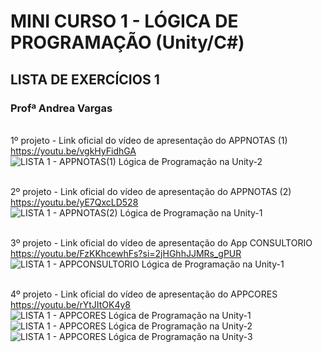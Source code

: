 # MINI CURSO 1 - LÓGICA DE PROGRAMAÇÃO (Unity/C#)
## LISTA DE EXERCÍCIOS 1 
### Profª Andrea Vargas

<br>1º projeto - Link oficial do vídeo de apresentação do APPNOTAS (1)
<br>https://youtu.be/vgkHyFidhGA
![LISTA 1 - APPNOTAS(1) Lógica de Programação na Unity-2](https://github.com/user-attachments/assets/37a6f172-b3c1-403b-a40b-e6e40cbfe7bb)


<br>2º projeto - Link oficial do vídeo de apresentação do APPNOTAS (2)
<br>https://youtu.be/yE7QxcLD528
![LISTA 1 - APPNOTAS(2) Lógica de Programação na Unity-1](https://github.com/user-attachments/assets/10f623e9-68dc-4606-8169-e586378b36cd)


<br>3º projeto - Link oficial do vídeo de apresentação do App CONSULTORIO
<br>https://youtu.be/FzKKhcewhFs?si=2jHGhhJJMRs_gPUR
![LISTA 1 - APPCONSULTORIO Lógica de Programação na Unity-1](https://github.com/user-attachments/assets/31f41818-31b5-4564-bc18-9e860f7053a5)


<br>4º projeto - Link oficial do vídeo de apresentação do APPCORES
<br>https://youtu.be/rYtJItOK4y8
![LISTA 1 - APPCORES Lógica de Programação na Unity-1](https://github.com/user-attachments/assets/8ffb9947-493b-4bf9-ac9d-52a2243e87a7)
![LISTA 1 - APPCORES Lógica de Programação na Unity-2](https://github.com/user-attachments/assets/093032be-fe43-4022-9164-80d96e606d40)
![LISTA 1 - APPCORES Lógica de Programação na Unity-3](https://github.com/user-attachments/assets/27bb9257-89d7-490f-972e-2aac1bf64bbc)
